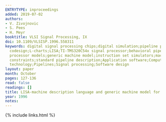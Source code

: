 ```yaml
---
ENTRYTYPE: inproceedings
added: 2019-07-02
authors:
- V. Zivojnovic
- S. Pees
- H. Meyr
booktitle: VLSI Signal Processing, IX
doi: 10.1109/VLSISP.1996.558311
keywords: digital signal processing chips;digital simulation;pipeline processing;specification languages;ASAP sequencer;Gantt charts;HW/SW co-design;HW/SW
  codesign;L-charts;LISA;TI-TMS320C54x signal processor;behavioral pipeline modeling;bit-accurate processor models;coarse ISA models;cosimulation environment;cycle/phase-accurate
  processor models;generic machine model;instruction set simulators;machine description language;pipeline controller;pipeline flushes;reservation tables;resource
  constraints;standard pipeline description;Application software;Computer architecture;Digital signal processing;Hardware;Hazards;Instruction sets;Paper
  technology;Pipelines;Signal processing;Software design
layout: paper
month: October
pages: 127-136
read: false
readings: []
title: LISA-machine description language and generic machine model for HW/SW co-design
year: 1996
notes:
---
```

{% include links.html %}
